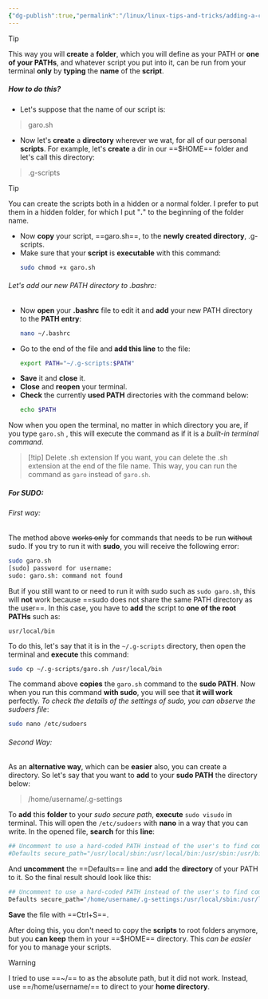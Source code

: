 ```yaml
---
{"dg-publish":true,"permalink":"/linux/linux-tips-and-tricks/adding-a-custom-path/","noteIcon":""}
---
```


> [!tip]
> This way you will **create** a **folder**, which you will define as your PATH or **one of your PATHs**, and whatever script you put into it, can be run from your terminal **only** by **typing** the **name** of the **script**.

##### How to do this?
 - Let's suppose that the name of our script is:
 > garo.sh
- Now let's **create** a **directory** wherever we wat, for all of our personal **scripts**. For example, let's **create** a dir in our ==$HOME== folder and let's call this directory:
> .g-scripts

> [!tip]
> You can create the scripts both in a hidden or a normal folder. I prefer to put them in a hidden folder, for which I put "**.**" to the beginning of the folder name.

- Now **copy** your script, ==garo.sh==, to the **newly created directory**, .g-scripts.
- Make sure that your **script** is **executable** with this command: 
	```bash
	sudo chmod +x garo.sh
	```
###### Let's add our new PATH directory to .bashrc:
- Now **open** your **.bashrc** file to edit it and **add** your new PATH directory to the **PATH entry**:
	```bash
	nano ~/.bashrc
	```
- Go to the end of the file and **add this line** to the file:
	```bash
	export PATH="~/.g-scripts:$PATH"
	```
- **Save** it and **close** it. 
- **Close** and **reopen** your terminal.
- **Check** the currently **used PATH** directories with the command below:
	```bash
	echo $PATH
	```

Now when you open the terminal, no matter in which directory you are, if you type `garo.sh` , this will execute the command as if it is a *built-in terminal command*. 

> [!tip] Delete .sh extension
> If you want, you can delete the .sh extension at the end of the file name. This way, you can run the command as `garo` instead of `garo.sh`.

##### For SUDO:
###### First way:
The method above ~~works only~~ for commands that needs to be run ~~without~~ sudo. If you try to run it with **sudo**, you will receive the following error:
```bash
sudo garo.sh
[sudo] password for username:
sudo: garo.sh: command not found
```
But if you still want to or need to run it with sudo such as `sudo garo.sh`, this will **not** work because ==sudo does not share the same PATH directory as the user==. In this case, you have to **add** the script to **one of the root PATHs** such as:

`usr/local/bin`

To do this, let's say that it is in the `~/.g-scripts` directory, then open the terminal and **execute** this command:
```bash
sudo cp ~/.g-scripts/garo.sh /usr/local/bin
```
The command above **copies** the `garo.sh` command to the **sudo PATH**. Now when you run this command **with sudo**, you will see that **it will work** perfectly. *To check the details of the settings of sudo, you can observe the sudoers file*:
```bash
sudo nano /etc/sudoers
```
###### Second Way:
As an **alternative way**, which can be **easier** also, you can create a directory. So let's say that you want to **add** to your **sudo PATH** the directory below: 
> /home/username/.g-settings

To **add** this **folder** to your *sudo secure path*, **execute** `sudo visudo` in terminal. This will open the `/etc/sudoers` with **nano** in a way that you can write. In the opened file, **search** for this **line**:

```bash
## Uncomment to use a hard-coded PATH instead of the user's to find commands
#Defaults secure_path="/usr/local/sbin:/usr/local/bin:/usr/sbin:/usr/bin:/sbin:/bin"
```

And **uncomment** the ==Defaults== line and **add** the **directory** of your PATH to it. So the final result should look like this:

```bash
## Uncomment to use a hard-coded PATH instead of the user's to find commands
Defaults secure_path="/home/username/.g-settings:/usr/local/sbin:/usr/local/bin:/usr/sbin:/usr/bin:/sbin:/bin"
```

**Save** the file with ==Ctrl+S==.

After doing this, you don't need to copy the **scripts** to root folders anymore, but you **can keep** them in your ==$HOME== directory.  This *can be easier* for you to manage your scripts.

> [!warning]
> I tried to use ==~/== to as the absolute path, but it did not work. Instead, use ==/home/username/== to direct to your **home directory**.

